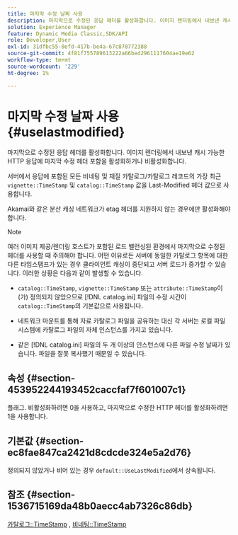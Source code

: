 ```yaml
---
title: 마지막 수정 날짜 사용
description: 마지막으로 수정된 응답 헤더를 활성화합니다. 이미지 렌더링에서 내보낸 캐시 가능한 HTTP 응답에 마지막 수정 헤더 포함을 활성화하거나 비활성화합니다.
solution: Experience Manager
feature: Dynamic Media Classic,SDK/API
role: Developer,User
exl-id: 31dfbc55-0efd-417b-be4a-67c878772388
source-git-commit: 4f81f755789613222a66bed2961117604ae19e62
workflow-type: tm+mt
source-wordcount: '229'
ht-degree: 1%

---
```


# 마지막 수정 날짜 사용{#uselastmodified}

마지막으로 수정된 응답 헤더를 활성화합니다. 이미지 렌더링에서 내보낸 캐시 가능한 HTTP 응답에 마지막 수정 헤더 포함을 활성화하거나 비활성화합니다.

서버에서 응답에 포함된 모든 비네팅 및 재질 카탈로그/카탈로그 레코드의 가장 최근 `vignette::TimeStamp` 및 `catalog::TimeStamp` 값을 Last-Modified 헤더 값으로 사용합니다.

Akamai와 같은 분산 캐싱 네트워크가 etag 헤더를 지원하지 않는 경우에만 활성화해야 합니다.

>[!NOTE]
>
>여러 이미지 제공/렌더링 호스트가 포함된 로드 밸런싱된 환경에서 마지막으로 수정된 헤더를 사용할 때 주의해야 합니다. 어떤 이유로든 서버에 동일한 카탈로그 항목에 대한 다른 타임스탬프가 있는 경우 클라이언트 캐싱이 중단되고 서버 로드가 증가할 수 있습니다. 이러한 상황은 다음과 같이 발생할 수 있습니다.

* `catalog::TimeStamp`, `vignette::TimeStamp` 또는 `attribute::TimeStamp`이(가) 정의되지 않았으므로 [!DNL catalog.ini] 파일의 수정 시간이 `catalog::TimeStamp`의 기본값으로 사용됩니다.

* 네트워크 마운트를 통해 자료 카탈로그 파일을 공유하는 대신 각 서버는 로컬 파일 시스템에 카탈로그 파일의 자체 인스턴스를 가지고 있습니다.
* 같은 [!DNL catalog.ini] 파일의 두 개 이상의 인스턴스에 다른 파일 수정 날짜가 있습니다. 파일을 잘못 복사했기 때문일 수 있습니다.

## 속성 {#section-453952244193452caccfaf7f601007c1}

플래그. 비활성화하려면 0을 사용하고, 마지막으로 수정한 HTTP 헤더를 활성화하려면 1을 사용합니다.

## 기본값 {#section-ec8fae847ca2421d8cdcde324e5a2d76}

정의되지 않았거나 비어 있는 경우 `default::UseLastModified`에서 상속됩니다.

## 참조 {#section-1536715169da48b0aecc4ab7326c86db}

[카탈로그::TimeStamp](../../../../../ir-api/material-cat/image-rendering-api-ref/c-ir-material-catalog/c-ir-material-data-reference/r-ir-timestamp-dataref.md#reference-6daf7973dc4f4b4e9e8165756db7c319) , [비네팅::TimeStamp](../../../../../ir-api/material-cat/image-rendering-api-ref/c-ir-material-catalog/c-ir-vignette-map-reference/r-ir-timestamp-vignette.md#reference-d57cdd40a6a645d199dbb1d56cc85bc1)
